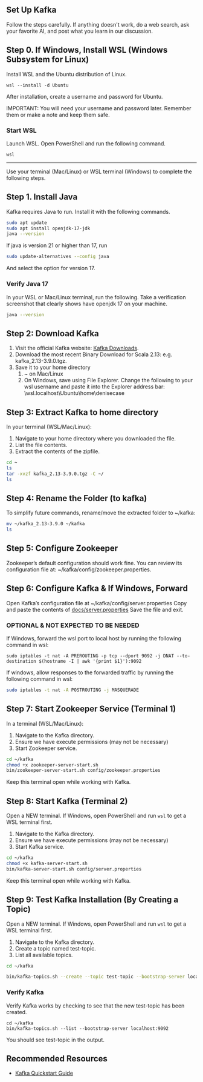## Set Up Kafka 

Follow the steps carefully. 
If anything doesn't work, do a web search, ask your favorite AI, and post what you learn in our discussion. 

## Step 0. If Windows, Install WSL (Windows Subsystem for Linux)

Install WSL and the Ubuntu distribution of Linux.

```shell
wsl --install -d Ubuntu
```

After installation, create a username and password for Ubuntu.

IMPORTANT: You will need your username and password later. Remember them or make a note and keep them safe. 

### Start WSL

Launch WSL. Open PowerShell and run the following command. 

```shell
wsl
```

-----

Use your terminal (Mac/Linux) or WSL terminal (Windows) to complete the following steps. 

## Step 1. Install Java 

Kafka requires Java to run. Install it with the following commands.

```zsh
sudo apt update
sudo apt install openjdk-17-jdk
java --version
```

If java is version 21 or higher than 17, run

```zsh
sudo update-alternatives --config java
```
And select the option for version 17. 

### Verify Java 17

In your WSL or Mac/Linux terminal, run the following.
Take a verification screenshot that clearly shows have openjdk 17 on your machine.

```zsh
java --version
```

## Step 2: Download Kafka

1. Visit the official Kafka website: [Kafka Downloads](https://kafka.apache.org/downloads).
2. Download the most recent Binary Download for Scala 2.13: e.g. kafka_2.13-3.9.0.tgz. 
3. Save it to your home directory 
   1. ~ on Mac/Linux
   2. On Windows, save using File Explorer. Change the following to your wsl username and paste it into the Explorer address bar: \\wsl.localhost\Ubuntu\home\denisecase

## Step 3: Extract Kafka to home directory

In your terminal (WSL/Mac/Linux):

1. Navigate to your home directory where you downloaded the file. 
2. List the file contents.
3. Extract the contents of the zipfile.

```zsh
cd ~
ls
tar -xvzf kafka_2.13-3.9.0.tgz -C ~/
ls
```

## Step 4: Rename the Folder (to kafka)

To simplify future commands, rename/move the extracted folder to ~/kafka:

```bash
mv ~/kafka_2.13-3.9.0 ~/kafka
ls
```

## Step 5: Configure Zookeeper

Zookeeper’s default configuration should work fine. You can review its configuration file at:
 ~/kafka/config/zookeeper.properties.


## Step 6: Configure Kafka & If Windows, Forward
Open Kafka’s configuration file at ~/kafka/config/server.properties
Copy and paste the contents of [docs/server.properties](docs/server.properties)
Save the file and exit.

### OPTIONAL & NOT EXPECTED TO BE NEEDED

   If Windows, forward the wsl port to local host by running the following command in wsl:
   ```
   sudo iptables -t nat -A PREROUTING -p tcp --dport 9092 -j DNAT --to-destination $(hostname -I | awk '{print $1}'):9092
   ```

   If windows, allow responses to the forwarded traffic by running the following command in wsl:
   ```zsh
   sudo iptables -t nat -A POSTROUTING -j MASQUERADE
   ```

## Step 7: Start Zookeeper Service (Terminal 1)

In a terminal (WSL/Mac/Linux):

1. Navigate to the Kafka directory.
2. Ensure we have execute permissions (may not be necessary)
3. Start Zookeeper service. 

```zsh
cd ~/kafka
chmod +x zookeeper-server-start.sh
bin/zookeeper-server-start.sh config/zookeeper.properties
```

Keep this terminal open while working with Kafka.


## Step 8: Start Kafka (Terminal 2)

Open a NEW terminal. If Windows, open PowerShell and run `wsl` to get a WSL terminal first.

1. Navigate to the Kafka directory.
2. Ensure we have execute permissions (may not be necessary)
3. Start Kafka service. 

```zsh
cd ~/kafka
chmod +x kafka-server-start.sh
bin/kafka-server-start.sh config/server.properties
```

Keep this terminal open while working with Kafka. 

## Step 9: Test Kafka Installation (By Creating a Topic)

Open a NEW terminal. If Windows, open PowerShell and run `wsl` to get a WSL terminal first.

1. Navigate to the Kafka directory.
2. Create a topic named test-topic. 
3. List all available topics. 

```zsh
cd ~/kafka

bin/kafka-topics.sh --create --topic test-topic --bootstrap-server localhost:9092 --partitions 1 --replication-factor 1

```

### Verify Kafka

Verify Kafka works by checking to see that the new test-topic has been created.

```
cd ~/kafka
bin/kafka-topics.sh --list --bootstrap-server localhost:9092
```

You should see test-topic in the output.


## Recommended Resources

- [Kafka Quickstart Guide](https://kafka.apache.org/quickstart)
